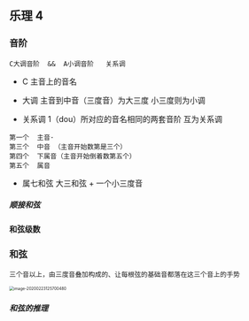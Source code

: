 ## 乐理 4

### 音阶   

```
C大调音阶  &&  A小调音阶   关系调
```

- C  主音上的音名
- 大调  主音到中音（三度音）为大三度    小三度则为小调

- 关系调   1（dou）所对应的音名相同的两套音阶 互为关系调

```
第一个  主音·
第三个  中音 （主音开始数第是三个）
第四个  下属音（主音开始倒着数第五个）
第五个  属音
```

- 属七和弦    大三和弦 + 一个小三度音

##### 顺接和弦

#### 和弦级数

### 和弦

```
三个音以上，由三度音叠加构成的、让每根弦的基础音都落在这三个音上的手势
```

<img src="/Users/wangzhiyuan/Library/Application Support/typora-user-images/image-20200223125700480.png" alt="image-20200223125700480" style="zoom:50%;" />

##### 和弦的推理
